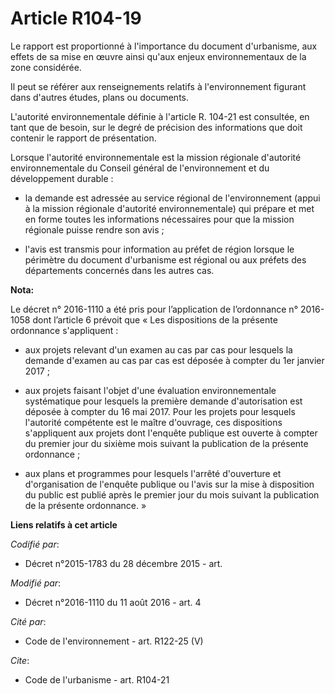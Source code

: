# Article R104-19

Le rapport est proportionné à l'importance du document d'urbanisme, aux effets de sa mise en œuvre ainsi qu'aux enjeux
environnementaux de la zone considérée. 

Il peut se référer aux renseignements relatifs à l'environnement figurant dans d'autres études, plans ou documents.

L'autorité environnementale définie à l'article R. 104-21 est consultée, en tant que de besoin, sur le degré de précision des
informations que doit contenir le rapport de présentation.

Lorsque l'autorité environnementale est la mission régionale d'autorité environnementale du Conseil général de
l'environnement et du développement durable : 

- la demande est adressée au service régional de l'environnement (appui à la mission régionale d'autorité environnementale)
qui prépare et met en forme toutes les informations nécessaires pour que la mission régionale puisse rendre son avis ; 

- l'avis est transmis pour information au préfet de région lorsque le périmètre du document d'urbanisme est régional ou aux
préfets des départements concernés dans les autres cas.

**Nota:**

Le décret n° 2016-1110 a été pris pour l’application de l’ordonnance n° 2016-1058 dont l’article 6 prévoit que « Les
dispositions de la présente ordonnance s'appliquent : 

- aux projets relevant d'un examen au cas par cas pour lesquels la demande d'examen au cas par cas est déposée à compter du
1er janvier 2017 ; 

- aux projets faisant l'objet d'une évaluation environnementale systématique pour lesquels la première demande d'autorisation
est déposée à compter du 16 mai 2017. Pour les projets pour lesquels l'autorité compétente est le maître d'ouvrage, ces
dispositions s'appliquent aux projets dont l'enquête publique est ouverte à compter du premier jour du sixième mois suivant
la publication de la présente ordonnance ; 

- aux plans et programmes pour lesquels l'arrêté d'ouverture et d'organisation de l'enquête publique ou l'avis sur la mise à
disposition du public est publié après le premier jour du mois suivant la publication de la présente ordonnance. »

**Liens relatifs à cet article**

_Codifié par_:

  - Décret n°2015-1783 du 28 décembre 2015 - art.

_Modifié par_:

  - Décret n°2016-1110 du 11 août 2016 - art. 4

_Cité par_:

  - Code de l'environnement - art. R122-25 (V)

_Cite_:

  - Code de l'urbanisme - art. R104-21
